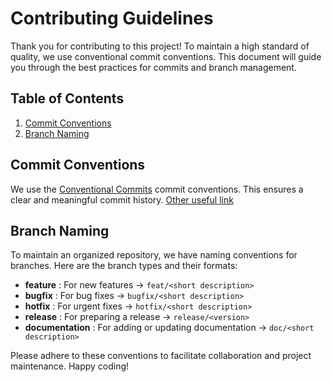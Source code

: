 # Contributing Guidelines

Thank you for contributing to this project! To maintain a high standard of quality, we use conventional commit conventions. This document will guide you through the best practices for commits and branch management.

## Table of Contents

1. [Commit Conventions](#commit-conventions)
2. [Branch Naming](#branch-naming)

## Commit Conventions

We use the [Conventional Commits](https://www.conventionalcommits.org/en/v1.0.0/) commit conventions. This ensures a clear and meaningful commit history. [Other useful link](https://gist.github.com/qoomon/5dfcdf8eec66a051ecd85625518cfd13#file-conventional_commit_messages-md)

## Branch Naming

To maintain an organized repository, we have naming conventions for branches. Here are the branch types and their formats:

- **feature** : For new features -> `feat/<short description>`
- **bugfix** : For bug fixes -> `bugfix/<short description>`
- **hotfix** : For urgent fixes -> `hotfix/<short description>`
- **release** : For preparing a release -> `release/<version>`
- **documentation** : For adding or updating documentation -> `doc/<short description>`

Please adhere to these conventions to facilitate collaboration and project maintenance. Happy coding!